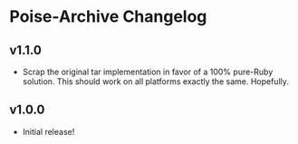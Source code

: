 # Poise-Archive Changelog

## v1.1.0

* Scrap the original tar implementation in favor of a 100% pure-Ruby solution.
  This should work on all platforms exactly the same. Hopefully.

## v1.0.0

* Initial release!
